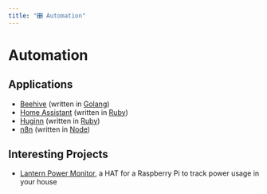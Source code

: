 ```yaml
---
title: "🎛 Automation"
---
```

# Automation

## Applications

- [Beehive](https://github.com/muesli/beehive) (written in
  [Golang](/programming/languages/golang.md))
- [Home Assistant](/devops/home-assistant.md) (written in
  [Ruby](programming/languages/ruby.md))
- [Huginn](https://github.com/huginn/huginn/) (written in
  [Ruby](programming/languages/ruby.md))
- [n8n](http://n8n.io/) (written in [Node](programming/languages/node.md))

## Interesting Projects

- [Lantern Power Monitor](https://lanternpowermonitor.com/), a HAT for a
  Raspberry Pi to track power usage in your house

